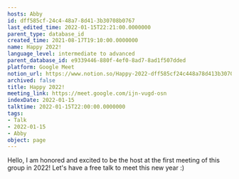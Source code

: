 ```yaml
---
hosts: Abby
id: dff585cf-24c4-48a7-8d41-3b30708b0767
last_edited_time: 2022-01-15T22:21:00.0000000
parent_type: database_id
created_time: 2021-08-17T19:10:00.0000000
name: Happy 2022!
language_level: intermediate to advanced
parent_database_id: e9339446-880f-4ef0-8ad7-8ad1f507dded
platform: Google Meet
notion_url: https://www.notion.so/Happy-2022-dff585cf24c448a78d413b30708b0767
archived: false
title: Happy 2022!
meeting_link: https://meet.google.com/ijn-vugd-osn
indexDate: 2022-01-15
talktime: 2022-01-15T22:00:00.0000000
tags:
- Talk
- 2022-01-15
- Abby
object: page
---
```


Hello, I am honored and excited to be the host at the first meeting of this group in 2022! Let's have a free talk to meet this new year :)





